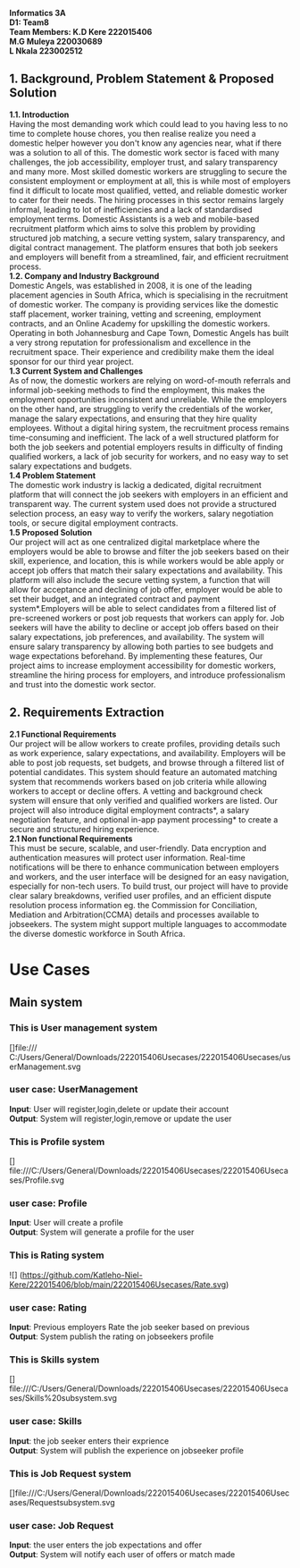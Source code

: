 **Informatics 3A<br>D1: Team8 <br> Team Members: K.D Kere 222015406 <br> M.G Muleya 220030689<br> L Nkala 223002512** <br>
## 1. Background, Problem Statement & Proposed Solution<br>
**1.1. Introduction** <br>
Having the most demanding work which could lead to you having less to no time to complete house chores, you then realise realize you need a domestic helper however you don't know any agencies near, what if there was a solution to all of this. The domestic work sector is faced with many challenges, the job accessibility, employer trust, and salary transparency and many more. Most skilled domestic workers are struggling   to secure the consistent employment or employment at all, this is while most of employers find it difficult to locate most qualified, vetted, and reliable domestic worker to cater for their needs. The hiring processes in this sector remains largely informal, leading to lot of inefficiencies and a lack of standardised employment terms. Domestic Assistants is a web and mobile-based recruitment platform which aims to solve this problem by providing structured job matching, a secure vetting system, salary transparency, and digital contract management. The platform ensures that both job seekers and employers will benefit from a streamlined, fair, and efficient recruitment process.<br>
**1.2. Company and Industry Background**<br>
Domestic Angels, was established in 2008, it is one of the leading placement agencies in South Africa, which is specialising in the recruitment of domestic worker. The company is providing services like the domestic staff placement, worker training, vetting and screening, employment contracts, and an Online Academy for upskilling the domestic workers. Operating in both Johannesburg and Cape Town, Domestic Angels has built a very strong reputation for professionalism and excellence in the recruitment space. Their experience and credibility make them the ideal sponsor for our third year project.<br>
**1.3 Current System and Challenges**<br>
As of now, the domestic workers are relying on word-of-mouth referrals and informal job-seeking methods to find the employment, this makes the employment opportunities inconsistent and unreliable. While the employers on the other hand, are struggling to verify the credentials of the worker, manage the salary expectations, and ensuring that they hire quality employees. Without a digital hiring system, the recruitment process remains time-consuming and inefficient. The lack of a well structured platform for both the job seekers and potential employers results in difficulty of finding qualified workers, a lack of job security for workers, and no easy way to set salary expectations and budgets.<br>
**1.4 Problem Statement**<br>
The domestic work industry is lackig a dedicated, digital recruitment platform that will connect the job seekers with employers in an efficient and transparent way. The current system used does not provide a structured selection process, an easy way to verify the workers, salary negotiation tools, or secure digital employment contracts.<br>
**1.5 Proposed Solution**<br>
Our project will act as one centralized digital marketplace where the employers would be able to  browse and filter the job seekers based on their skill, experience, and location, this is while workers would be able apply or accept job offers that match their salary expectations and availability. This platform will also include the secure vetting system, a function that will allow for acceptance and declining of job offer, employer would be able to set their budget, and an integrated contract and payment system*.Employers will be able to select candidates from a filtered list of pre-screened workers or post job requests that workers can apply for. Job seekers will have the ability to decline or accept job offers based on their salary expectations, job preferences, and availability. The system will ensure salary transparency by allowing both parties to see budgets and wage expectations beforehand. By implementing these features, Our project aims to increase employment accessibility for domestic workers, streamline the hiring process for employers, and introduce professionalism and trust into the domestic work sector.<br>
## 2. Requirements Extraction<br>
**2.1 Functional Requirements**<br>
Our project will be allow workers to create profiles, providing details such as work experience, salary expectations, and availability. Employers will be able to post job requests, set budgets, and browse through a filtered list of potential candidates. This system should feature an automated matching system that recommends workers based on job criteria while allowing workers to accept or decline offers. A vetting and background check system will ensure that only verified and qualified workers are listed. Our project will also introduce digital employment contracts*, a salary negotiation feature, and optional in-app payment processing* to create a secure and structured hiring experience.<br>
**2.1 Non functional Requirements**<br>
This must be secure, scalable, and user-friendly. Data encryption and authentication measures will protect user information. Real-time notifications will be there to enhance communication between employers and workers, and the user interface will be designed for an easy navigation, especially for non-tech users. To build trust, our project will have to provide clear salary breakdowns, verified user profiles, and an efficient dispute resolution process information eg. the Commission for Conciliation, Mediation and Arbitration(CCMA) details and processes available to jobseekers. The system might support multiple languages to accommodate the diverse domestic workforce in South Africa.

# Use Cases
## Main system
### This is User management system
[]file:/// C:/Users/General/Downloads/222015406Usecases/222015406Usecases/userManagement.svg
### user case: UserManagement 
**Input**: User will register,login,delete or update their account<br>
**Output**: System will register,login,remove or update the user
### This is Profile system
[] file:///C:/Users/General/Downloads/222015406Usecases/222015406Usecases/Profile.svg
### user case: Profile 
**Input**: User will create a profile<br>
**Output**: System will generate a profile for the user
### This is Rating system
![] (https://github.com/Katleho-Niel-Kere/222015406/blob/main/222015406Usecases/Rate.svg)
### user case: Rating 
**Input**: Previous employers Rate the job seeker based on previous<br>
**Output**: System publish the rating on jobseekers profile
### This is Skills system
[] file:///C:/Users/General/Downloads/222015406Usecases/222015406Usecases/Skills%20subsystem.svg
### user case: Skills 
**Input**: the job seeker enters their exprience <br>
**Output**: System will publish the experience on jobseeker profile
### This is Job Request system
[]file:///C:/Users/General/Downloads/222015406Usecases/222015406Usecases/Requestsubsystem.svg
### user case: Job Request
**Input**: the user enters the job expectations and offer<br>
**Output**: System will notify each user of offers or match made
